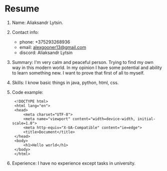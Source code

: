 # Resume
1. Name: Aliaksandr Lytsin.
2. Contact info:
    - phone: +375293268936
    - email: alexgooner13@gmail.com
    - discord: Aliaksandr Lytsin
3. Summary: I'm very calm and peaceful person. Trying to find my own way in this modern world. In  my opinion I have some potential and ability to learn something new. I want to prove that first of all to myself.
4. Skills: I know basic things in java, python, html, css.
5. Code example:

        <!DOCTYPE html>
        <html lang="en">
        <head>
            <meta charset="UTF-8">
            <meta name="viewport" content="width=device-width, initial-scale=1.0">
            <meta http-equiv="X-UA-Compatible" content="ie=edge">
            <title>Document</title>
        </head>
        <body>
            <h1>Hello world</h1>
        </body>
        </html>
        
6. Experience: I have no experience except tasks in university.

